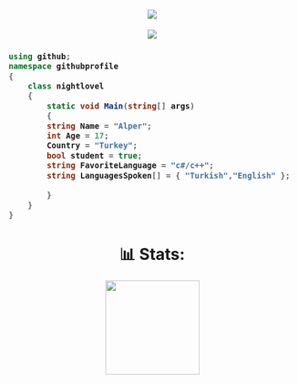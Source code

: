 <h1 align="center">
  <a href="https://git.io/typing-svg">
    <img src="https://readme-typing-svg.herokuapp.com/?lines=Hello,+World!;My+name+is+Alper.;Welcome+to+my+profile!&center=true&size=27">
  </a>
</h1>

<p align="center">
  <a href="https://github.com/ryo-ma/github-profile-trophy">
    <img src="https://github-profile-trophy.vercel.app/?username=NightLovel-1&theme=monokai&column=8&no-frame=true&no-bg=true">
  </a>
</p>

<h3>
  
```csharp
using github;
namespace githubprofile
{
    class nightlovel
    {
        static void Main(string[] args)
        {
		string Name = "Alper";
		int Age = 17;
		Country = "Turkey";
		bool student = true;
		string FavoriteLanguage = "c#/c++";
		string LanguagesSpoken[] = { "Turkish","English" };
		
        }
    }
}
```
<h1 align="center"> 📊 Stats: </h1>

<p align="center">
  <a href="https://github.com/anuraghazra/github-readme-stats">
    <img src="https://github-readme-stats.vercel.app/api?username=nightlovel-1&show_icons=true&bg_color=0d1117&text_color=FFF&border_color=444" height="165">
  </a>
</p>

